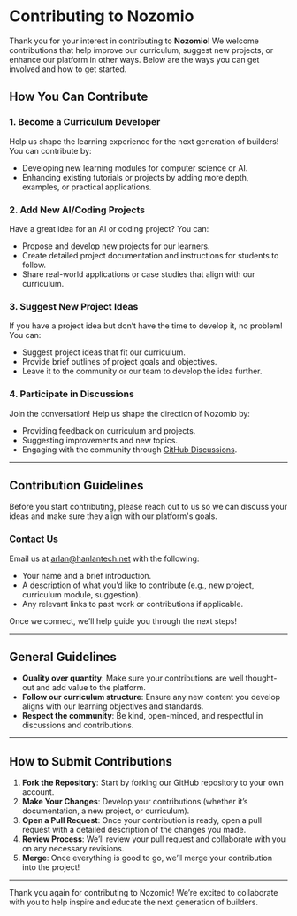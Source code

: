 # Contributing to Nozomio

Thank you for your interest in contributing to **Nozomio**! We welcome contributions that help improve our curriculum, suggest new projects, or enhance our platform in other ways. Below are the ways you can get involved and how to get started.

## How You Can Contribute

### 1. Become a Curriculum Developer
Help us shape the learning experience for the next generation of builders! You can contribute by:
- Developing new learning modules for computer science or AI.
- Enhancing existing tutorials or projects by adding more depth, examples, or practical applications.

### 2. Add New AI/Coding Projects
Have a great idea for an AI or coding project? You can:
- Propose and develop new projects for our learners.
- Create detailed project documentation and instructions for students to follow.
- Share real-world applications or case studies that align with our curriculum.

### 3. Suggest New Project Ideas
If you have a project idea but don’t have the time to develop it, no problem! You can:
- Suggest project ideas that fit our curriculum.
- Provide brief outlines of project goals and objectives.
- Leave it to the community or our team to develop the idea further.

### 4. Participate in Discussions
Join the conversation! Help us shape the direction of Nozomio by:
- Providing feedback on curriculum and projects.
- Suggesting improvements and new topics.
- Engaging with the community through [GitHub Discussions](https://github.com/Nozomio/discussions).

---

## Contribution Guidelines

Before you start contributing, please reach out to us so we can discuss your ideas and make sure they align with our platform's goals.

### Contact Us
Email us at [arlan@hanlantech.net](mailto:arlan@hanlantech.net) with the following:
- Your name and a brief introduction.
- A description of what you’d like to contribute (e.g., new project, curriculum module, suggestion).
- Any relevant links to past work or contributions if applicable.

Once we connect, we’ll help guide you through the next steps!

---

## General Guidelines
- **Quality over quantity**: Make sure your contributions are well thought-out and add value to the platform.
- **Follow our curriculum structure**: Ensure any new content you develop aligns with our learning objectives and standards.
- **Respect the community**: Be kind, open-minded, and respectful in discussions and contributions.

---

## How to Submit Contributions

1. **Fork the Repository**: Start by forking our GitHub repository to your own account.
2. **Make Your Changes**: Develop your contributions (whether it’s documentation, a new project, or curriculum).
3. **Open a Pull Request**: Once your contribution is ready, open a pull request with a detailed description of the changes you made.
4. **Review Process**: We’ll review your pull request and collaborate with you on any necessary revisions.
5. **Merge**: Once everything is good to go, we’ll merge your contribution into the project!

---

Thank you again for contributing to Nozomio! We’re excited to collaborate with you to help inspire and educate the next generation of builders.
